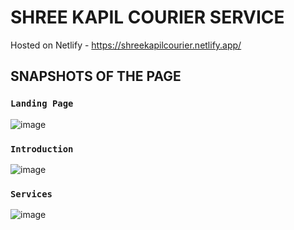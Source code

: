 # SHREE KAPIL COURIER SERVICE
Hosted on Netlify - https://shreekapilcourier.netlify.app/


## SNAPSHOTS OF THE PAGE


### `Landing Page`
![image](https://user-images.githubusercontent.com/113091929/230734120-7535a872-d670-41af-bfb5-cb66f70f3bfa.png)

### `Introduction`
![image](https://user-images.githubusercontent.com/113091929/230734134-88423a02-99f4-497c-81ad-c4d4b608a090.png)

### `Services`
![image](https://user-images.githubusercontent.com/113091929/230734151-c5eec848-f282-4cc8-9ec1-d3a9d0af0a14.png)

